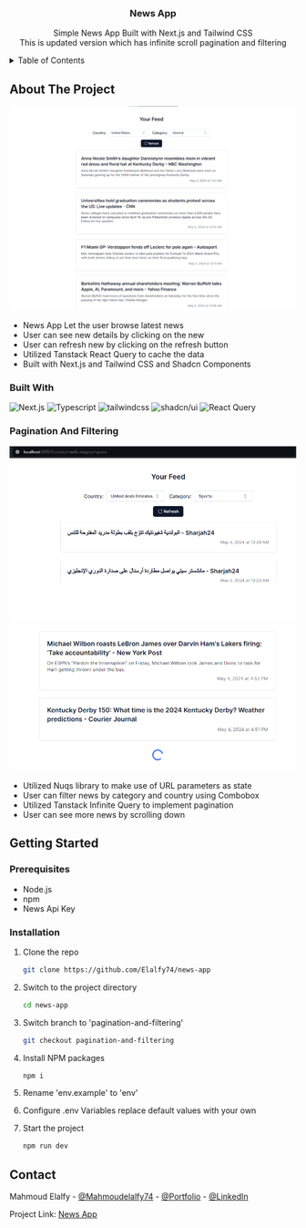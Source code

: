 <br />
<div align="center">
  <h3 align="center">News App</h3>

  <p align="center">
   Simple News App Built with Next.js and Tailwind CSS
    <br />
    This is updated version which has infinite scroll pagination and filtering
    <br />
  </p>
</div>

  <details>
  <summary>Table of Contents</summary>
  <ol>
    <li>
      <a href="#about-the-project">About The Project</a>
      <ul>
        <li><a href="#built-with">Built With</a></li>
        <li><a href="#pagination-and-filtering">Pagination And Filtering</a></li>
      </ul>
    </li>
    <li>
      <a href="#getting-started">Getting Started</a>
      <ul>
        <li><a href="#prerequisites">Prerequisites</a></li>
        <li><a href="#installation">Installation</a></li>
      </ul>
    </li>
    <li><a href="#contact">Contact</a></li>
  </ol>
</details>

## About The Project

[![News App](assets/screenshot2.png)](https://github.com/Elalfy74/news-app/tree/pagination-and-filtering)

- News App Let the user browse latest news
- User can see new details by clicking on the new
- User can refresh new by clicking on the refresh button
- Utilized Tanstack React Query to cache the data
- Built with Next.js and Tailwind CSS and Shadcn Components

### Built With

![Next.js](https://img.shields.io/badge/next.js-000000?style=for-the-badge&logo=nextdotjs&logoColor=white)
![Typescript](https://img.shields.io/badge/-Typescript-007ACC?style=for-the-badge&logo=typescript&logoColor=white)
![tailwindcss](https://img.shields.io/badge/tailwindcss-0F172A?style=for-the-badge&logo=tailwindcss)
![shadcn/ui](https://img.shields.io/badge/shadcn/ui-000000?style=for-the-badge&logo=shadcn/ui&logoColor=white)
![React Query](https://img.shields.io/badge/-Tanstack%20Query-FF4154?style=for-the-badge&logo=react%20query&logoColor=white)

### Pagination And Filtering

[![News App](assets/nuqs.png)](https://github.com/Elalfy74/news-app/tree/pagination-and-filtering)
[![News App](assets/pagination.png)](https://github.com/Elalfy74/news-app/tree/pagination-and-filtering)

- Utilized Nuqs library to make use of URL parameters as state
- User can filter news by category and country using Combobox
- Utilized Tanstack Infinite Query to implement pagination
- User can see more news by scrolling down

## Getting Started

### Prerequisites

- Node.js
- npm
- News Api Key

### Installation

1. Clone the repo

   ```sh
   git clone https://github.com/Elalfy74/news-app
   ```

2. Switch to the project directory
   ```sh
   cd news-app
   ```
3. Switch branch to 'pagination-and-filtering'
   ```sh
   git checkout pagination-and-filtering
   ```
4. Install NPM packages
   ```sh
   npm i
   ```
5. Rename 'env.example' to 'env'
6. Configure .env Variables
   replace default values with your own
7. Start the project
   ```sh
   npm run dev
   ```

## Contact

Mahmoud Elalfy - [@Mahmoudelalfy74](https://twitter.com/Mahmoudelalfy74) -
[@Portfolio](https://mahmoud-elalfy.vercel.app/) -
[@LinkedIn](https://www.linkedin.com/in/mahmoud-elalfy-79b894209/)

Project Link: [News App](https://github.com/Elalfy74/news-app)
